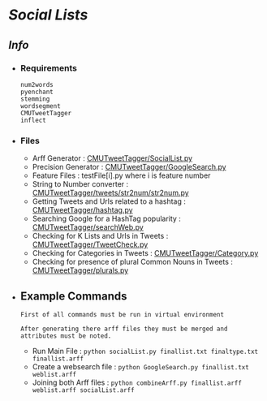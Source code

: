 # _Social Lists_

## **_Info_**  
  *	### **Requirements**
  
  		num2words
        pyenchant
        stemming
        wordsegment
        CMUTweetTagger
		inflect

  *	### **Files**  

  	  * Arff Generator : [CMUTweetTagger/SocialList.py](http://github.com/SummerProject16/project/blob/master/CMUTweetTagger/socialList.py)  
      * Precision Generator : [CMUTweetTagger/GoogleSearch.py](http://github.com/SummerProject16/project/blob/master/CMUTweetTagger/GoogleSeach.py)  
      * Feature Files : testFile[i].py where i is feature number  
      * String to Number converter : [CMUTweetTagger/tweets/str2num/str2num.py](http://github.com/SummerProject16/project/blob/master/CMUTweetTagger/tweets/str2num/str2num.py)  
      * Getting Tweets and Urls related to a hashtag : [CMUTweetTagger/hashtag.py](http://github.com/SummerProject16/project/blob/master/CMUTweetTagger/hashtag.py)  
      * Searching Google for a HashTag popularity : [CMUTweetTagger/searchWeb.py](http://github.com/SummerProject16/project/blob/master/CMUTweetTagger/searchWeb.py)  
      * Checking for K Lists and Urls in Tweets : [CMUTweetTagger/TweetCheck.py](http://github.com/SummerProject16/project/blob/master/CMUTweetTagger/TweetCheck.py)
      * Checking for Categories in Tweets : [CMUTweetTagger/Category.py](http://github.com/SummerProject16/project/blob/master/CMUTweetTagger/Category.py)
      * Checking for presence of plural Common Nouns in Tweets : [CMUTweetTagger/plurals.py](http://github.com/SummerProject16/project/blob/master/CMUTweetTagger/plurals.py)

  * ## **Example Commands**
        
        First of all commands must be run in virtual environment  

        After generating there arff files they must be merged and attributes must be noted.
      * Run Main File : `python socialList.py finallist.txt finaltype.txt finallist.arff`
      * Create a websearch file : `python GoogleSearch.py finallist.txt weblist.arff`
	  *	Joining both Arff files : `python combineArff.py finallist.arff weblist.arff socialList.arff`
